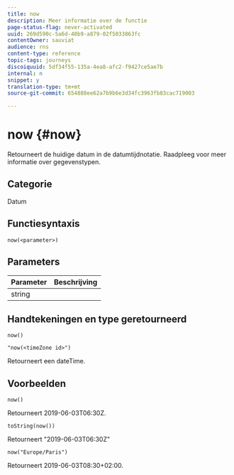 ```yaml
---
title: now
description: Meer informatie over de functie
page-status-flag: never-activated
uuid: 269d590c-5a6d-40b9-a879-02f5033863fc
contentOwner: sauviat
audience: rns
content-type: reference
topic-tags: journeys
discoiquuid: 5df34f55-135a-4ea8-afc2-f9427ce5ae7b
internal: n
snippet: y
translation-type: tm+mt
source-git-commit: 654888ee62a7b9b6e3d34fc3963fb83cac719003

---
```



# now {#now}

Retourneert de huidige datum in de datumtijdnotatie. Raadpleeg [](../expression/data-types.md)voor meer informatie over gegevenstypen.

## Categorie

Datum

## Functiesyntaxis

`now(<parameter>)`

## Parameters

| Parameter | Beschrijving |
|--- |--- |
|  string |  |

## Handtekeningen en type geretourneerd

`now()`

`"now(<timeZone id>")`

Retourneert een dateTime.

## Voorbeelden

`now()`

Retourneert 2019-06-03T06:30Z.

`toString(now())`

Retourneert &quot;2019-06-03T06:30Z&quot;

`now("Europe/Paris")`

Retourneert 2019-06-03T08:30+02:00.